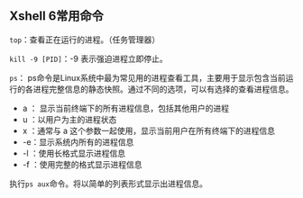 ## Xshell 6常用命令

`top`：查看正在运行的进程。（任务管理器）

`kill -9 [PID]`：-9 表示强迫进程立即停止。

`ps`： ps命令是Linux系统中最为常见用的进程查看工具，主要用于显示包含当前运行的各进程完整信息的静态快照。通过不同的选项，可以有选择的查看进程信息。 

-  a ： 显示当前终端下的所有进程信息，包括其他用户的进程
-  u ：以用户为主的进程状态 
-  x ：通常与 a 这个参数一起使用，显示当前用户在所有终端下的进程信息
-  -e：显示系统内所有的进程信息
-  -l ：使用长格式显示进程信息
-  -f ：使用完整的格式显示进程信息


 执行`ps aux`命令。将以简单的列表形式显示出进程信息。